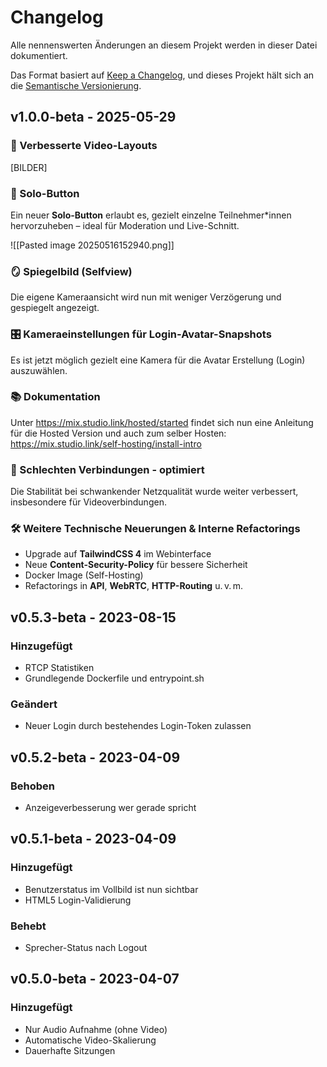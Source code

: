 # Changelog 

Alle nennenswerten Änderungen an diesem Projekt werden in dieser Datei dokumentiert.

Das Format basiert auf [Keep a Changelog](https://keepachangelog.com/en/1.0.0/),
und dieses Projekt hält sich an die [Semantische Versionierung](https://semver.org/spec/v2.0.0.html).

## v1.0.0-beta - 2025-05-29

### 🎥 Verbesserte Video-Layouts

[BILDER]

### 👤 Solo-Button

Ein neuer **Solo-Button** erlaubt es, gezielt einzelne Teilnehmer\*innen hervorzuheben – ideal für Moderation und Live-Schnitt.

![[Pasted image 20250516152940.png]]

### 🪞 Spiegelbild (Selfview)

Die eigene Kameraansicht wird nun mit weniger Verzögerung und gespiegelt angezeigt.

### 🎛️ Kameraeinstellungen für Login-Avatar-Snapshots

Es ist jetzt möglich gezielt eine Kamera für die Avatar Erstellung (Login) auszuwählen.

### 📚 Dokumentation

Unter https://mix.studio.link/hosted/started findet sich nun eine Anleitung für die Hosted Version und auch zum selber Hosten: https://mix.studio.link/self-hosting/install-intro

### 📶 Schlechten Verbindungen - optimiert

Die Stabilität bei schwankender Netzqualität wurde weiter verbessert, insbesondere für Videoverbindungen.

### 🛠️ Weitere Technische Neuerungen & Interne Refactorings

- Upgrade auf **TailwindCSS 4** im Webinterface
- Neue **Content-Security-Policy** für bessere Sicherheit
- Docker Image (Self-Hosting)
- Refactorings in **API**, **WebRTC**, **HTTP-Routing** u. v. m.


## v0.5.3-beta - 2023-08-15

### Hinzugefügt

- RTCP Statistiken
- Grundlegende Dockerfile und entrypoint.sh

### Geändert

- Neuer Login durch bestehendes Login-Token zulassen

## v0.5.2-beta - 2023-04-09

### Behoben

- Anzeigeverbesserung wer gerade spricht

## v0.5.1-beta - 2023-04-09

### Hinzugefügt

- Benutzerstatus im Vollbild ist nun sichtbar
- HTML5 Login-Validierung

### Behebt

- Sprecher-Status nach Logout

## v0.5.0-beta - 2023-04-07

### Hinzugefügt

- Nur Audio Aufnahme (ohne Video)
- Automatische Video-Skalierung
- Dauerhafte Sitzungen
